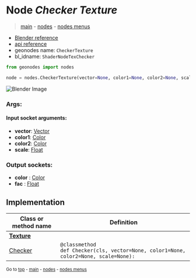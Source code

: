 # Node *Checker Texture*

> [main](../index.md) - [nodes](nodes.md) - [nodes menus](nodes_menus.md)

- [Blender reference](https://docs.blender.org/manual/en/latest/modeling/geometry_nodes/texture/checker.html)
- [api reference](https://docs.blender.org/api/current/bpy.types.ShaderNodeTexChecker.html)
- geonodes name: `CheckerTexture`
- bl_idname: `ShaderNodeTexChecker`

```python
from geonodes import nodes

node = nodes.CheckerTexture(vector=None, color1=None, color2=None, scale=None)
```

![Blender Image](https://docs.blender.org/manual/en/latest/_images/node-types_ShaderNodeTexChecker.webp)

### Args:

#### Input socket arguments:

- **vector**: [Vector](Vector.md)
- **color1**: [Color](Color.md)
- **color2**: [Color](Color.md)
- **scale**: [Float](Float.md)

### Output sockets:

- **color** : [Color](Color.md)
- **fac** : [Float](Float.md)

## Implementation

| Class or method name | Definition |
|----------------------|------------|
| **[Texture](Texture.md)** |
| [Checker](Texture.md#Checker) | `@classmethod`<br> `def Checker(cls, vector=None, color1=None, color2=None, scale=None):` |

<sub>Go to [top](#node-Checker-Texture) - [main](../index.md) - [nodes](nodes.md) - [nodes menus](nodes_menus.md)</sub>

